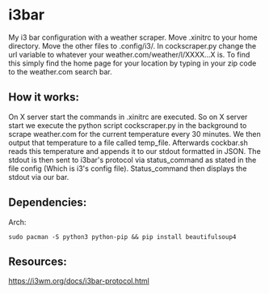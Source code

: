 # i3bar
My i3 bar configuration with a weather scraper. Move .xinitrc to your home directory. Move the other files to .config/i3/. In cockscraper.py change the url variable to whatever your weather.com/weather/l/XXXX...X is. To find this simply find the home page for your location by typing in your zip code to the weather.com search bar.
## How it works:
On X server start the commands in .xinitrc are executed. So on X server start we execute the python script cockscraper.py in the background to scrape weather.com for the current temperature every 30 minutes. We then output that temperature to a file called temp_file. Afterwards cockbar.sh reads this temperature and appends it to our stdout formatted in JSON. The stdout is then sent to i3bar's protocol via status_command as stated in the file config (Which is i3's config file). Status_command then displays the stdout via our bar.
## Dependencies:
Arch:

`sudo pacman -S python3 python-pip && pip install beautifulsoup4`

## Resources:
https://i3wm.org/docs/i3bar-protocol.html

